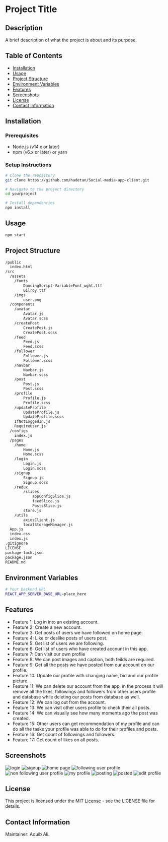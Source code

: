 # Project Title

## Description
A brief description of what the project is about and its purpose.

## Table of Contents
- [Installation](#installation)
- [Usage](#usage)
- [Project Structure](#project-structure)
- [Environment Variables](#environment-variables)
- [Features](#features)
- [Screenshots](#screenshots)
- [License](#license)
- [Contact Information](#contact-information)

## Installation
### Prerequisites
- Node.js (v14.x or later)
- npm (v6.x or later) or yarn

### Setup Instructions
```bash
# Clone the repository
git clone https://github.com/hadetan/Social-media-app-client.git

# Navigate to the project directory
cd yourproject

# Install dependencies
npm install
```

## Usage
```bash
npm start
```

## Project Structure
```bash
/public
  index.html
/src
  /assets
    /fonts
        DancingScript-VariableFont_wght.ttf
        Gilroy.ttf
    /imgs
        user.png
  /components
    /avatar
        Avatar.js
        Avatar.scss
    /createPost
        CreatePost.js
        CreatePost.scss
    /feed
        Feed.js
        Feed.scss
    /follower
        Follower.js
        Follower.scss
    /navbar
        Navbar.js
        Navbar.scss
    /post
        Post.js
        Post.scss
    /profile
        Profile.js
        Profile.scss
    /updateProfile
        UpdateProfile.js
        UpdateProfile.scss
    IfNotLoggedIn.js
    RequireUser.js
  /configs
    index.js
  /pages
    /home
        Home.js
        Home.scss
    /login
        Login.js
        Login.scss
    /signup
        Signup.js
        Signup.scss
    /redux
        /slices
            appConfigSlice.js
            feedSlice.js
            PostsSlice.js
        store.js
    /utils
        axiosClient.js
        localStorageManager.js
  App.js
  index.css
  index.js
.gitignore
LICENSE
package-lock.json
package.json
README.md
```

## Environment Variables
```bash
# Your backend URL
REACT_APP_SERVER_BASE_URL=place_here
```

## Features

- Feature 1: Log in into an existing account.
- Feature 2: Create a new account.
- Feature 3: Get posts of users we have followed on home page.
- Feature 4: Like or deslike posts of users post.
- Feature 5: Get list of users we are following.
- Feature 6: Get list of users who have created account in this app.
- Feature 7: Can visit our own profile
- Feature 8: We can post images and caption, both feilds are required.
- Feature 9: Get all the posts we have posted from our account on our profile.
- Feature 10: Update our profile with changing name, bio and our profile picture.
- Feature 11: We can delete our account from the app, in the process it will remove all the likes, followings and followers from other users profile and database while deleting our posts from database as well.
- Feature 12: We can log out from the account.
- Feature 13: We can visit other users profile to check their all posts.
- Feature 14: We can visually see how many moments ago the post was created.
- Feature 15: Other users can get recommendation of my profile and can do all the tasks your profile was able to do for their profiles and posts.
- Feature 16: Get count of followings and followers.
- Feature 17: Get count of likes on all posts.

## Screenshots
![login](./screenshots/1.png)
![signup](./screenshots/2.png)
![home page](./screenshots/3.png)
![following user profile](./screenshots/4.png)
![non following user profile](./screenshots/5.png)
![my profile](./screenshots/6.png)
![posting](./screenshots/7.png)
![posted](./screenshots/8.png)
![edit profile](./screenshots/9.png)

## License
This project is licensed under the MIT [License](./LICENSE) - see the LICENSE file for details.

## Contact Information
Maintainer: Aquib Ali.